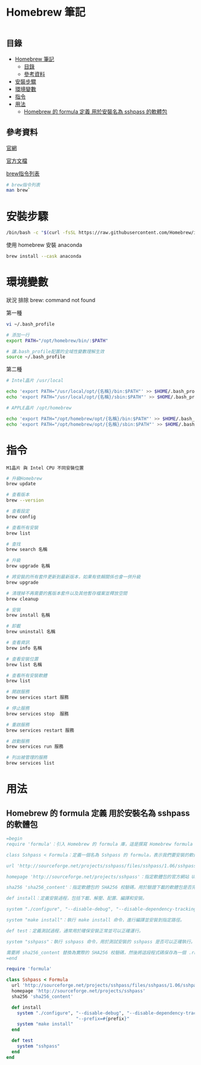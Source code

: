 # Homebrew 筆記

```
```

## 目錄

- [Homebrew 筆記](#homebrew-筆記)
  - [目錄](#目錄)
  - [參考資料](#參考資料)
- [安裝步驟](#安裝步驟)
- [環境變數](#環境變數)
- [指令](#指令)
- [用法](#用法)
  - [Homebrew 的 formula 定義 用於安裝名為 sshpass 的軟體包](#homebrew-的-formula-定義-用於安裝名為-sshpass-的軟體包)

## 參考資料

[官網](https://brew.sh/)

[官方文檔](https://docs.brew.sh/)

[brew指令列表](https://docs.brew.sh/Manpage)

```bash
# brew指令列表
man brew`
```

# 安裝步驟

```bash
/bin/bash -c "$(curl -fsSL https://raw.githubusercontent.com/Homebrew/install/HEAD/install.sh)"
```

使用 homebrew 安裝 anaconda
```bash
brew install --cask anaconda
```

# 環境變數

狀況 排除 brew: command not found

第一種
```bash
vi ~/.bash_profile

# 添加一行
export PATH="/opt/homebrew/bin/:$PATH"

# 讓.bash_profile配置的全域性變數理解生效
source ~/.bash_profile
```

第二種
```bash
# Intel晶片 /usr/local

echo 'export PATH="/usr/local/opt/{名稱}/bin:$PATH"' >> $HOME/.bash_profile
echo 'export PATH="/usr/local/opt/{名稱}/sbin:$PATH"' >> $HOME/.bash_profile

# APPLE晶片 /opt/homebrew

echo 'export PATH="/opt/homebrew/opt/{名稱}/bin:$PATH"' >> $HOME/.bash_profile
echo 'export PATH="/opt/homebrew/opt/{名稱}/sbin:$PATH"' >> $HOME/.bash_profile
```

# 指令

`M1晶片 與 Intel CPU 不同安裝位置`

```bash
# 升級Homebrew
brew update

# 查看版本
brew --version

# 查看設定
brew config

# 查看所有安裝
brew list

# 查找
brew search 名稱

# 升級
brew upgrade 名稱

# 將安裝的所有套件更新到最新版本，如果有依賴關係也會一併升級
brew upgrade

# 清理掉不再需要的舊版本套件以及其他暫存檔案並釋放空間
brew cleanup

# 安裝
brew install 名稱

# 卸載
brew uninstall 名稱

# 查看資訊
brew info 名稱

# 查看安裝位置
brew list 名稱

# 查看所有安裝軟體
brew list

# 開啟服務
brew services start 服務

# 停止服務
brew services stop  服務

# 重啟服務
brew services restart 服務

# 啟動服務
brew services run 服務

# 列出被管理的服務
brew services list
```

# 用法

## Homebrew 的 formula 定義 用於安裝名為 sshpass 的軟體包

```ruby
=begin
require 'formula'：引入 Homebrew 的 formula 庫，這是撰寫 Homebrew formula 必需的。

class Sshpass < Formula：定義一個名為 Sshpass 的 formula，表示我們要安裝的軟體包叫做 sshpass。

url 'http://sourceforge.net/projects/sshpass/files/sshpass/1.06/sshpass-1.06.tar.gz'：指定要下載的軟體包的 URL。

homepage 'http://sourceforge.net/projects/sshpass'：指定軟體包的官方網站 URL。

sha256 'sha256_content'：指定軟體包的 SHA256 校驗碼，用於驗證下載的軟體包是否完整且未被篡改，sha256_content 這裡應該是實際的 SHA256 校驗碼。

def install：定義安裝過程，包括下載、解壓、配置、編譯和安裝。

system "./configure", "--disable-debug", "--disable-dependency-tracking", "--prefix=#{prefix}"：執行 configure 腳本，設置編譯選項，其中 --prefix=#{prefix} 指定安裝路徑為 Homebrew 的安裝路徑。

system "make install"：執行 make install 命令，進行編譯並安裝到指定路徑。

def test：定義測試過程，通常用於確保安裝正常並可以正確運行。

system "sshpass"：執行 sshpass 命令，用於測試安裝的 sshpass 是否可以正確執行。

需要將 sha256_content 替換為實際的 SHA256 校驗碼，然後將這段程式碼保存為一個 .rb 文件，放置在 Homebrew 的 formula 存儲庫中，以便可以使用 brew install sshpass 命令來安裝 sshpass 軟體包。
=end

require 'formula'

class Sshpass < Formula
  url 'http://sourceforge.net/projects/sshpass/files/sshpass/1.06/sshpass-1.06.tar.gz'
  homepage 'http://sourceforge.net/projects/sshpass'
  sha256 'sha256_content'

  def install
    system "./configure", "--disable-debug", "--disable-dependency-tracking",
                          "--prefix=#{prefix}"
    system "make install"
  end

  def test
    system "sshpass"
  end
end
```